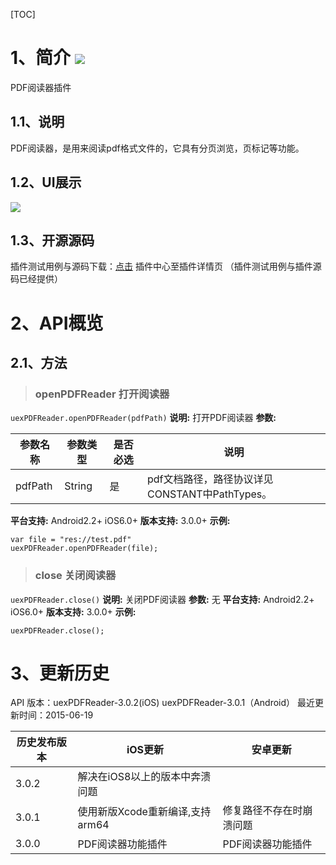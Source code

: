 ﻿[TOC]
# 1、简介 [![](http://appcan-download.oss-cn-beijing.aliyuncs.com/%E5%85%AC%E6%B5%8B%2Fgf.png)]()
PDF阅读器插件
## 1.1、说明 
 PDF阅读器，是用来阅读pdf格式文件的，它具有分页浏览，页标记等功能。

## 1.2、UI展示

 ![](http://newdocx.appcan.cn/docximg/132803h2015d6t16c.png)
## 1.3、开源源码
插件测试用例与源码下载：[点击](http://plugin.appcan.cn/details.html?id=181_index) 插件中心至插件详情页 （插件测试用例与插件源码已经提供）

# 2、API概览

## 2.1、方法

> ### openPDFReader 打开阅读器

`uexPDFReader.openPDFReader(pdfPath)`
**说明:**
打开PDF阅读器
**参数:**

|  参数名称 | 参数类型  | 是否必选  |  说明 |
| ------------ | ------------ | ------------ | ------------ |
| pdfPath | String | 是 | pdf文档路径，路径协议详见CONSTANT中PathTypes。 |

**平台支持:**
Android2.2+
iOS6.0+
**版本支持:**
3.0.0+
**示例:**

```
var file = "res://test.pdf"
uexPDFReader.openPDFReader(file);
```
> ### close 关闭阅读器

`uexPDFReader.close()`
**说明:**
关闭PDF阅读器
**参数:**
  无
**平台支持:**
Android2.2+
iOS6.0+
**版本支持:**
3.0.0+
**示例:**

```
uexPDFReader.close();
```
# 3、更新历史
API 版本：uexPDFReader-3.0.2(iOS) uexPDFReader-3.0.1（Android）
最近更新时间：2015-06-19

|  历史发布版本 | iOS更新  | 安卓更新  |
| ------------ | ------------ | ------------ |
| 3.0.2  |  解决在iOS8以上的版本中奔溃问题 |   |
| 3.0.1  | 使用新版Xcode重新编译,支持arm64  | 修复路径不存在时崩溃问题|
| 3.0.0  | PDF阅读器功能插件  | PDF阅读器功能插件|
 
